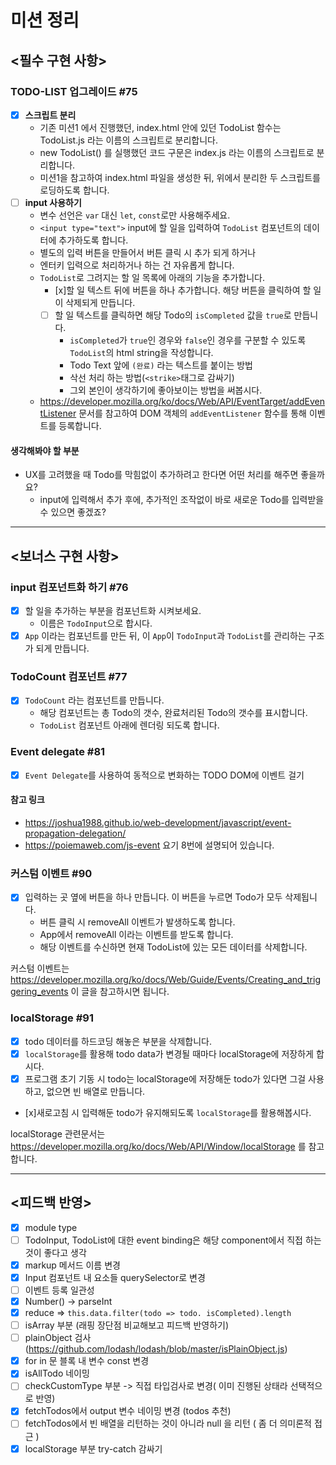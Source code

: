 # 미션 정리

## <필수 구현 사항>

### TODO-LIST 업그레이드 #75

- [x] **스크립트 분리**
  - 기존 미션1 에서 진행했던, index.html 안에 있던 TodoList 함수는 TodoList.js 라는 이름의 스크립트로 분리합니다.
  - new TodoList() 를 실행했던 코드 구문은 index.js 라는 이름의 스크립트로 분리합니다.
  - 미션1을 참고하여 index.html 파일을 생성한 뒤, 위에서 분리한 두 스크립트를 로딩하도록 합니다.
- [ ] **input 사용하기**
  - 변수 선언은 `var` 대신 `let`, `const`로만 사용해주세요.
  - `<input type="text">` input에 할 일을 입력하여 `TodoList` 컴포넌트의 데이터에 추가하도록 합니다.
  - 별도의 입력 버튼을 만들어서 버튼 클릭 시 추가 되게 하거나
  - 엔터키 입력으로 처리하거나 하는 건 자유롭게 합니다.
  - `TodoList`로 그려지는 할 일 목록에 아래의 기능을 추가합니다.
    - [x]할 일 텍스트 뒤에 버튼을 하나 추가합니다. 해당 버튼을 클릭하여 할 일이 삭제되게 만듭니다.
    - [ ] 할 일 텍스트를 클릭하면 해당 Todo의 `isCompleted` 값을 `true`로 만듭니다.
      - `isCompleted`가 `true`인 경우와 `false`인 경우를 구분할 수 있도록 `TodoList`의 html string을 작성합니다.
      - Todo Text 앞에 `(완료)` 라는 텍스트를 붙이는 방법
      - 삭선 처리 하는 방법(`<strike>`태그로 감싸기)
      - 그외 본인이 생각하기에 좋아보이는 방법을 써봅시다.
  - https://developer.mozilla.org/ko/docs/Web/API/EventTarget/addEventListener 문서를 참고하여 DOM 객체의 `addEventListener` 함수를 통해 이벤트를 등록합니다.

#### 생각해봐야 할 부분

- UX를 고려했을 때 Todo를 막힘없이 추가하려고 한다면 어떤 처리를 해주면 좋을까요?
  - input에 입력해서 추가 후에, 추가적인 조작없이 바로 새로운 Todo를 입력받을 수 있으면 좋겠죠?

---

## <보너스 구현 사항>

### input 컴포넌트화 하기 #76

- [x] 할 일을 추가하는 부분을 컴포넌트화 시켜보세요.
  - 이름은 `TodoInput`으로 합시다.
- [x] `App` 이라는 컴포넌트를 만든 뒤, 이 `App`이 `TodoInput`과 `TodoList`를 관리하는 구조가 되게 만듭니다.

### TodoCount 컴포넌트 #77

- [x] `TodoCount` 라는 컴포넌트를 만듭니다.
  - 해당 컴포넌트는 총 Todo의 갯수, 완료처리된 Todo의 갯수를 표시합니다.
  - `TodoList` 컴포넌트 아래에 렌더링 되도록 합니다.

### Event delegate #81

- [x] `Event Delegate`를 사용하여 동적으로 변화하는 TODO DOM에 이벤트 걸기

#### 참고 링크

- https://joshua1988.github.io/web-development/javascript/event-propagation-delegation/
- https://poiemaweb.com/js-event 요기 8번에 설명되어 있습니다.

### 커스텀 이벤트 #90

- [x] 입력하는 곳 옆에 버튼을 하나 만듭니다. 이 버튼을 누르면 Todo가 모두 삭제됩니다.
  - 버튼 클릭 시 removeAll 이벤트가 발생하도록 합니다.
  - App에서 removeAll 이라는 이벤트를 받도록 합니다.
  - 해당 이벤트를 수신하면 현재 TodoList에 있는 모든 데이터를 삭제합니다.

커스텀 이벤트는 https://developer.mozilla.org/ko/docs/Web/Guide/Events/Creating_and_triggering_events 이 글을 참고하시면 됩니다.

### localStorage #91

- [x] todo 데이터를 하드코딩 해놓은 부분을 삭제합니다.
- [x] `localStorage`를 활용해 todo data가 변경될 때마다 localStorage에 저장하게 합시다.
- [x] 프로그램 초기 기동 시 todo는 localStorage에 저장해둔 todo가 있다면 그걸 사용하고, 없으면 빈 배열로 만듭니다.
- [x]새로고침 시 입력해둔 todo가 유지해되도록 `localStorage`를 활용해봅시다.

localStorage 관련문서는 https://developer.mozilla.org/ko/docs/Web/API/Window/localStorage 를 참고합니다.

---

## <피드백 반영>

- [x] module type
- [ ] TodoInput, TodoList에 대한 event binding은 해당 component에서 직접 하는것이 좋다고 생각
- [x] markup 메서드 이름 변경
- [x] Input 컴포넌트 내 요소들 querySelector로 변경
- [ ] 이벤트 등록 일관성
- [x] Number() -> parseInt
- [x] reduce => `this.data.filter(todo => todo. isCompleted).length`
- [ ] isArray 부분 (래핑 장단점 비교해보고 피드백 반영하기)
- [ ] plainObject 검사(https://github.com/lodash/lodash/blob/master/isPlainObject.js)
- [x] for in 문 블록 내 변수 const 변경
- [x] isAllTodo 네이밍
- [ ] checkCustomType 부분 -> 직접 타입검사로 변경( 이미 진행된 상태라 선택적으로 반영)
- [x] fetchTodos에서 output 변수 네이밍 변경 (todos 추천)
- [ ] fetchTodos에서 빈 배열을 리턴하는 것이 아니라 null 을 리턴 ( 좀 더 의미론적 접근 )
- [x] localStorage 부분 try-catch 감싸기
